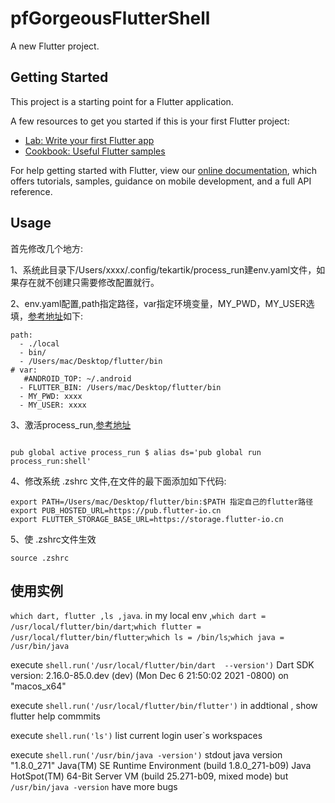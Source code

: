 # pfGorgeousFlutterShell

A new Flutter project.

## Getting Started

This project is a starting point for a Flutter application.

A few resources to get you started if this is your first Flutter project:

- [Lab: Write your first Flutter app](https://flutter.dev/docs/get-started/codelab)
- [Cookbook: Useful Flutter samples](https://flutter.dev/docs/cookbook)

For help getting started with Flutter, view our
[online documentation](https://flutter.dev/docs), which offers tutorials,
samples, guidance on mobile development, and a full API reference.

## Usage 

首先修改几个地方:

1、系统此目录下/Users/xxxx/.config/tekartik/process_run建env.yaml文件，如果存在就不创建只需要修改配置就行。

2、env.yaml配置,path指定路径，var指定环境变量，MY_PWD，MY_USER选填，[参考地址](https://github.com/tekartik/process_run.dart/blob/master/doc/user_config.md)如下:
```
path:
  - ./local
  - bin/
  - /Users/mac/Desktop/flutter/bin
# var:
   #ANDROID_TOP: ~/.android
  - FLUTTER_BIN: /Users/mac/Desktop/flutter/bin 
  - MY_PWD: xxxx  
  - MY_USER: xxxx
  ```
3、激活process_run,[参考地址](https://github.com/tekartik/process_run.dart/blob/master/doc/shell.md)
```

pub global active process_run $ alias ds='pub global run process_run:shell'

```
4、修改系统 .zshrc 文件,在文件的最下面添加如下代码:
```
export PATH=/Users/mac/Desktop/flutter/bin:$PATH 指定自己的flutter路径
export PUB_HOSTED_URL=https://pub.flutter-io.cn
export FLUTTER_STORAGE_BASE_URL=https://storage.flutter-io.cn
```
5、使 .zshrc文件生效
```
source .zshrc

```
## 使用实例

`which dart, flutter ,ls ,java`.
in my local env ,`which dart = /usr/local/flutter/bin/dart`;`which flutter = /usr/local/flutter/bin/flutter`;`which ls = /bin/ls`;`which java = /usr/bin/java`

execute `shell.run('/usr/local/flutter/bin/dart  --version')`
Dart SDK version: 2.16.0-85.0.dev (dev) (Mon Dec 6 21:50:02 2021 -0800) on "macos_x64"
    
execute `shell.run('/usr/local/flutter/bin/flutter')`
in addtional , show flutter help commmits
    
execute `shell.run('ls')` 
list current login user`s  workspaces

execute `shell.run('/usr/bin/java -version')`
stdout java version "1.8.0_271"
Java(TM) SE Runtime Environment (build 1.8.0_271-b09)    Java HotSpot(TM) 64-Bit Server VM (build 25.271-b09, mixed mode)
but `/usr/bin/java -version` have more bugs 